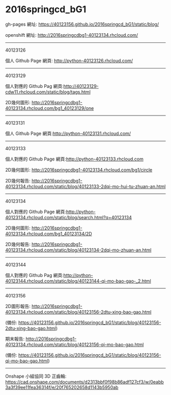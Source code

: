 # 2016springcd_bG1

gh-pages 網址: https://40123156.github.io/2016springcd_bG1/static/blog/

openshift 網址: http://2016springcdbg1-40123134.rhcloud.com/

----

40123126

個人 Github Page 網頁: http://python-40123126.rhcloud.com/

----

40123129

個人對應的 Github Pag 網頁:http://40123129-cdw11.rhcloud.com/static/blog/tags.html

2D幾何圖形: http://2016springcdbg1-40123134.rhcloud.com/bg1_40123129/one

----

40123131

個人 Github Page 網頁:http://python-40123131.rhcloud.com/

----

40123133

個人對應的 Github Page 網頁:http://python-40123133.rhcloud.com

2D幾何圖形: http://2016springcdbg1-40123134.rhcloud.com/bg1/circle

2D幾何報告: http://2016springcdbg1-40123134.rhcloud.com/static/blog/40123133-2dqi-mo-hui-tu-zhuan-an.html

---

40123134

個人對應的 Github Page 網頁:http://python-40123134.rhcloud.com/static/blog/search.html?q=40123134

2D幾何圖形: http://2016springcdbg1-40123134.rhcloud.com/bg1_40123134/2D

2D幾何報告: http://2016springcdbg1-40123134.rhcloud.com/static/blog/40123134-2dqi-mo-zhuan-an.html

----

40123144

個人對應的 Github Pag 網頁:http://python-40123144.rhcloud.com/static/blog/40123144-qi-mo-bao-gao-_2.html

---

40123156

2D圖形報告: http://2016springcdbg1-40123134.rhcloud.com/static/blog/40123156-2dtu-xing-bao-gao.html

(備份: https://40123156.github.io/2016springcd_bG1/static/blog/40123156-2dtu-xing-bao-gao.html)

期末報告: http://2016springcdbg1-40123134.rhcloud.com/static/blog/40123156-qi-mo-bao-gao.html

(備份: https://40123156.github.io/2016springcd_bG1/static/blog/40123156-qi-mo-bao-gao.html)

----

Onshape 小組協同 3D 正齒輪: https://cad.onshape.com/documents/d2313bbf0f98b86adf127cf3/w/0eabb3a3f39ee11fea36314f/e/20f765202658d1143b5950ab
